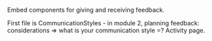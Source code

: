 Embed components for giving and receiving feedback.

  First file is CommunicationStyles - in module 2, planning feedback: considerations => what is your communication style =? Activity page.
